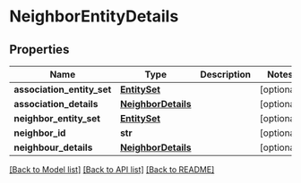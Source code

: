 # NeighborEntityDetails

## Properties
Name | Type | Description | Notes
------------ | ------------- | ------------- | -------------
**association_entity_set** | [**EntitySet**](EntitySet.md) |  | [optional] 
**association_details** | [**NeighborDetails**](NeighborDetails.md) |  | [optional] 
**neighbor_entity_set** | [**EntitySet**](EntitySet.md) |  | [optional] 
**neighbor_id** | **str** |  | [optional] 
**neighbour_details** | [**NeighborDetails**](NeighborDetails.md) |  | [optional] 

[[Back to Model list]](../README.md#documentation-for-models) [[Back to API list]](../README.md#documentation-for-api-endpoints) [[Back to README]](../README.md)


